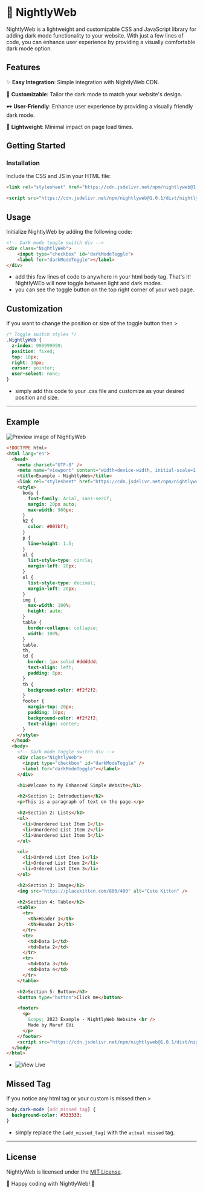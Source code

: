# 🌙 NightlyWeb

NightlyWeb is a lightweight and customizable CSS and JavaScript library for adding dark mode functionality to your website. With just a few lines of code, you can enhance user experience by providing a visually comfortable dark mode option.

## Features

✨ **Easy Integration**: Simple integration with NightlyWeb CDN.

🌈 **Customizable**: Tailor the dark mode to match your website's design.

🕶️ **User-Friendly**: Enhance user experience by providing a visually friendly dark mode.

🚀 **Lightweight**: Minimal impact on page load times.

## Getting Started

### Installation

Include the CSS and JS in your HTML file:

```html
<link rel="stylesheet" href="https://cdn.jsdelivr.net/npm/nightlyweb@1.0.1/dist/nightlyweb.min.css">
```
```html
<script src="https://cdn.jsdelivr.net/npm/nightlyweb@1.0.1/dist/nightlyweb.min.js"></script>
```

## Usage

Initialize NightlyWeb by adding the following code:
```html
<!-- Dark mode toggle switch div -->
<div class="NightlyWeb">
    <input type="checkbox" id="darkModeToggle">
    <label for="darkModeToggle"></label>
</div>
```
- add this few lines of code to anywhere in your html body tag.
That's it! NightlyWEb will now toggle between light and dark modes.
- you can see the toggle button on the top right corner of your web page.

## Customization

If you want to change the position or size of the toggle button then >
```CSS
/* Toggle switch styles */
.NightlyWeb {
  z-index: 999999999;
  position: fixed;
  top: 10px;
  right: 10px;
  cursor: pointer;
  user-select: none;
}
```
- simply add this code to your .css file and customize as your desired position and size.

---

## Example

![Preview image of NightlyWeb](https://ik.imagekit.io/iamovi/NightlyWeb/preview.gif?updatedAt=1701702546353)
```html
<!DOCTYPE html>
<html lang="en">
  <head>
    <meta charset="UTF-8" />
    <meta name="viewport" content="width=device-width, initial-scale=1.0" />
    <title>Example - NightlyWeb</title>
    <link rel="stylesheet" href="https://cdn.jsdelivr.net/npm/nightlyweb@1.0.1/dist/nightlyweb.min.css" />
    <style>
      body {
        font-family: Arial, sans-serif;
        margin: 20px auto;
        max-width: 960px;
      }
      h2 {
        color: #007bff;
      }
      p {
        line-height: 1.5;
      }
      ul {
        list-style-type: circle;
        margin-left: 20px;
      }
      ol {
        list-style-type: decimal;
        margin-left: 20px;
      }
      img {
        max-width: 100%;
        height: auto;
      }
      table {
        border-collapse: collapse;
        width: 100%;
      }
      table,
      th,
      td {
        border: 1px solid #dddddd;
        text-align: left;
        padding: 8px;
      }
      th {
        background-color: #f2f2f2;
      }
      footer {
        margin-top: 20px;
        padding: 10px;
        background-color: #f2f2f2;
        text-align: center;
      }
    </style>
  </head>
  <body>
    <!-- Dark mode toggle switch div -->
    <div class="NightlyWeb">
      <input type="checkbox" id="darkModeToggle" />
      <label for="darkModeToggle"></label>
    </div>

    <h1>Welcome to My Enhanced Simple Website</h1>

    <h2>Section 1: Introduction</h2>
    <p>This is a paragraph of text on the page.</p>

    <h2>Section 2: Lists</h2>
    <ul>
      <li>Unordered List Item 1</li>
      <li>Unordered List Item 2</li>
      <li>Unordered List Item 3</li>
    </ul>

    <ol>
      <li>Ordered List Item 1</li>
      <li>Ordered List Item 2</li>
      <li>Ordered List Item 3</li>
    </ol>

    <h2>Section 3: Image</h2>
    <img src="https://placekitten.com/800/400" alt="Cute Kitten" />

    <h2>Section 4: Table</h2>
    <table>
      <tr>
        <th>Header 1</th>
        <th>Header 2</th>
      </tr>
      <tr>
        <td>Data 1</td>
        <td>Data 2</td>
      </tr>
      <tr>
        <td>Data 3</td>
        <td>Data 4</td>
      </tr>
    </table>

    <h2>Section 5: Button</h2>
    <button type="button">Click me</button>

    <footer>
      <p>
        &copy; 2023 Example - NightlyWeb Website <br />
        Made by Maruf OVi
      </p>
    </footer>
    <script src="https://cdn.jsdelivr.net/npm/nightlyweb@1.0.1/dist/nightlyweb.min.js"></script>
  </body>
</html>
```
- ![View Live](https://iamovi.github.io/NightlyWeb)

## Missed Tag

If you notice any html tag or your custom is missed then >
```CSS
body.dark-mode [add_missed_tag] {
  background-color: #333333;
}
```
- simply replace the `[add_missed_tag]` with the `actual missed` tag.

---

## License

NightlyWeb is licensed under the [MIT License](LICENSE).


🚀 Happy coding with NightlyWeb! 🌙